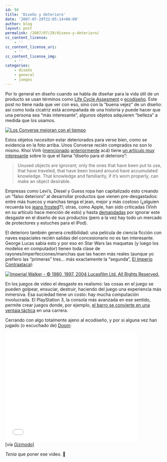 ```yaml
---
id: 94
title: 'Diseño y deterioro'
date: '2007-07-29T22:05:14+00:00'
author: blog
layout: post
permalink: /2007/07/29/diseno-y-deterioro/
cc_content_license:
    - ''
cc_content_license_uri:
    - ''
cc_content_license_img:
    - ''
categories:
    - diseño
    - general
    - juegos
---
```


Por lo general en diseño cuando se habla de diseñar para la vida útil de un producto se usan términos como [Life Cycle Assesment](http://www.pre.nl/life_cycle_assessment/default.htm "LCA según PRé Consultants") o [ecodiseño](http://www.pre.nl/ecodesign/ecodesign.htm "Ecodesign según PRé Consultants"). Este post no tiene nada que ver con eso, sino con la “buena vejez” de un diseño: así como toda cicatriz está acompañada de una historia y puede hacer que una persona sea “más interesante”, algunos objetos adquieren “belleza” a medida que los usamos.

[![Los Converse mejoran con el tiempo](/blog/assets/uploads/2007/07/converse.jpg)](http://www.flickr.com/photos/kk/98601059/ "Tomada de Flickr - Algunos derechos reservados")

Estos objetos *necesitan* estar deteriorados para verse bien, como se evidencia en la foto arriba. Unos Converse recién comprados no son lo mismo. Khoi Vinh ([mencionado](http://www.mauriciogiraldo.com/blog/2007/05/11/larga-vida-a-helvetica/ "mga/blog: Larga vida a Helvetica") [anteriormente](http://www.mauriciogiraldo.com/blog/2007/04/19/la-reticula-es-tu-amiga/ "mga/blog: La retícula es tu amiga") acá) tiene [un artículo muy interesante](http://www.subtraction.com/archives/2007/0716_designed_det.php "Designed Deterioration en Subtraction") sobre lo que el llama “diseño para el deterioro”:

> Unused objects are ignorant; only the ones that have been put to use, that have traveled, that have been tossed around have accumulated knowledge. That knowledge and familiarity, if it’s worn properly, can make an object desirable.

Empresas como Levi’s, Diesel y Guess ropa han capitalizado esto creando un “falso deterioro” al desarrollar productos que vienen pre-desgastados: entre más huecos y manchas tenga el jean, mejor y más costoso (¿alguien recuerda los [jeans frosted](http://www.hilary.com/fashion/quickie-80sfashion.html "#7 del Top 10 Fashion Trends of the 80s")?); otras, como Apple, han sido criticadas (Vinh en su artículo hace mención de esto) y hasta [demandadas](http://news.bbc.co.uk/2/hi/technology/4370906.stm "Apple faces iPod Nano litigation") por ignorar este desgaste en el diseño de sus productos (pero a la vez hay todo un mercado de protectores y estuches para el iPod).

El deterioro también genera credibilidad: una película de ciencia ficción con naves espaciales recién salidas del concesionario no es tan interesante. George Lucas sabía esto y por eso en Star Wars las maquetas (y luego los modelos en computador) tienen toda clase de rayones/imperfecciones/manchas que las hacen más reales (aunque yo prefiero las “primeras” tres… más exactamente la “segunda”, [El Imperio Contraataca](http://www.imdb.com/title/tt0080684/ "El Imperio Contraataca en IMDb")):

[![Imperial Walker - © 1980, 1997, 2004 Lucasfilm Ltd. All Rights Reserved.](/blog/assets/uploads/2007/07/atat.jpg)](http://en.wikipedia.org/wiki/Image:Battlehothesb.JPG "Imperial Walker - Tomada de Wikipedia © 1980, 1997, 2004 Lucasfilm Ltd. All Rights Reserved.")

En los juegos de video el desgaste es realismo: las cosas en el juego se pueden golpear, ensuciar, destruir, haciendo del juego una experiencia más inmersiva. Esa suciedad tiene un costo: hay mucha computación involucrada. El PlayStation 3, la consola más avanzada en ese sentido, permite crear juegos donde, por ejemplo, [el barro se convierte en una ventaja táctica](http://www.wired.com/wired/archive/15.04/play.html?pg=5 "Ridin’ Dirty en Wired") en una carrera.

Cerrando con algo totalmente ajeno al ecodiseño, y por si alguna vez han jugado (o escuchado de) [Doom](http://en.wikipedia.org/wiki/Doom "Doom en Wikipedia"):

<object classid="clsid:d27cdb6e-ae6d-11cf-96b8-444553540000" codebase="http://download.macromedia.com/pub/shockwave/cabs/flash/swflash.cab#version=6,0,40,0" height="350" width="425"><param name="src" value="http://www.youtube.com/v/a89yRqqK1T8"></param><param name="wmode" value="transparent"></param><embed height="350" src="//www.youtube.com/v/a89yRqqK1T8" type="application/x-shockwave-flash" width="425" wmode="transparent"></embed></object>  
\[vía [Gizmodo](http://www.gizmodo.com)\]

*Tenía* que poner ese video. 🙂